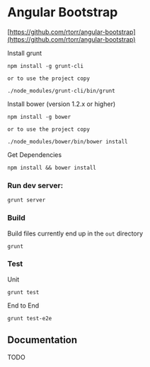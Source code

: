 # Angular Bootstrap

[https://github.com/rtorr/angular-bootstrap](https://github.com/rtorr/angular-bootstrap)

Install grunt

    npm install -g grunt-cli

    or to use the project copy

    ./node_modules/grunt-cli/bin/grunt

Install bower (version 1.2.x or higher)

    npm install -g bower

    or to use the project copy

    ./node_modules/bower/bin/bower install

Get Dependencies

    npm install && bower install


### Run dev server:

    grunt server


### Build

Build files currently end up in the `out` directory

    grunt

### Test


Unit

    grunt test


End to End

    grunt test-e2e

## Documentation

TODO